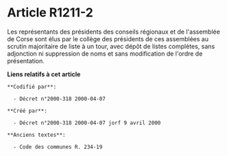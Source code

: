 # Article R1211-2

Les représentants des présidents des conseils régionaux et de l'assemblée de Corse sont élus par le collège des présidents de
ces assemblées au scrutin majoritaire de liste à un tour, avec dépôt de listes complètes, sans adjonction ni suppression de
noms et sans modification de l'ordre de présentation.

**Liens relatifs à cet article**

	**Codifié par**:

	  - Décret n°2000-318 2000-04-07

	**Créé par**:

	  - Décret n°2000-318 2000-04-07 jorf 9 avril 2000

	**Anciens textes**:

	  - Code des communes R. 234-19
